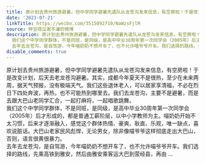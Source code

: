 ```yaml
---
title: 原计划去贵州旅游避暑，但中学同学避暑先遣队从龙苍沟发来信息，有空房啦！于是改变计划，后天去老龙苍沟避暑。其实，成都今年夏天不是很热，至少在未来两周，据...
date: '2023-07-21'
linkTitle: https://weibo.com/3515092710/NaWzsFjlM
source: 种豆得瓜谢不谦的微博
description: 原计划去贵州旅游避暑，但中学同学避暑先遣队从龙苍沟发来信息，有空房啦！于是改变计划，后天去老龙苍沟避暑。其实，成都今年夏天不是很热，至少在未来两周，据天气预报，没有极端天气。我们这些退休老人，可以居家享清福，不必在烈日下四处奔波，再热，也不可能热到哪里去。我们去龙苍沟，主要不是避暑，而是去跟大巴山老同学汇合，一起打麻将，一起唱歌跳舞。<br>
  我们这个中学同学群体，不是同班，是同级，是高中毕业30周年第一次同学会（2005年）后才形成的，都是普通工薪阶层，以中小学教师为主。喵奶奶开始不太习惯，后来才逐渐融入，感觉这个群体热情、豪爽、耿直、乐观，唯一缺点，喜欢说脏话。大巴山老家民风彪悍，无论男女，除非像喵爷爷这样彻底走出大巴山，否则，语言很黄很暴力。<br>
  去年去龙苍沟，是自驾游，今年喵奶奶不想开车了，也不允许喵爷爷开车。我们选择的路线，先乘高铁到雅安，然后由雅安乘客运大巴到荥经县，再由 ...
disable_comments: true
---
```

原计划去贵州旅游避暑，但中学同学避暑先遣队从龙苍沟发来信息，有空房啦！于是改变计划，后天去老龙苍沟避暑。其实，成都今年夏天不是很热，至少在未来两周，据天气预报，没有极端天气。我们这些退休老人，可以居家享清福，不必在烈日下四处奔波，再热，也不可能热到哪里去。我们去龙苍沟，主要不是避暑，而是去跟大巴山老同学汇合，一起打麻将，一起唱歌跳舞。<br> 我们这个中学同学群体，不是同班，是同级，是高中毕业30周年第一次同学会（2005年）后才形成的，都是普通工薪阶层，以中小学教师为主。喵奶奶开始不太习惯，后来才逐渐融入，感觉这个群体热情、豪爽、耿直、乐观，唯一缺点，喜欢说脏话。大巴山老家民风彪悍，无论男女，除非像喵爷爷这样彻底走出大巴山，否则，语言很黄很暴力。<br> 去年去龙苍沟，是自驾游，今年喵奶奶不想开车了，也不允许喵爷爷开车。我们选择的路线，先乘高铁到雅安，然后由雅安乘客运大巴到荥经县，再由 ...